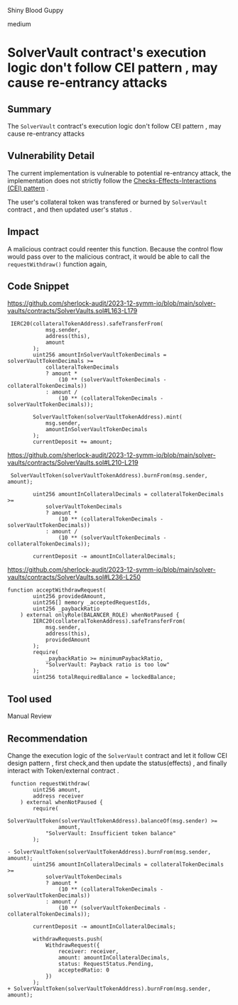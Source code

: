 Shiny Blood Guppy

medium

# SolverVault contract's execution logic don't follow CEI pattern , may cause re-entrancy attacks

## Summary
The `SolverVault` contract's execution logic don't follow CEI pattern , may cause re-entrancy attacks 

## Vulnerability Detail
 The current implementation is vulnerable to potential re-entrancy attack, the implementation does not strictly follow the [Checks-Effects-Interactions (CEI) pattern](https://fravoll.github.io/solidity-patterns/checks_effects_interactions.html) .

The user's collateral token was transfered or burned by `SolverVault` contract , and then updated user's status .

## Impact
A malicious contract could reenter this function. Because the control flow would pass over to the malicious contract, it would be able to call the `requestWithdraw()` function again,

## Code Snippet
https://github.com/sherlock-audit/2023-12-symm-io/blob/main/solver-vaults/contracts/SolverVaults.sol#L163-L179
```solidity
 IERC20(collateralTokenAddress).safeTransferFrom(
            msg.sender,
            address(this),
            amount
        );
        uint256 amountInSolverVaultTokenDecimals = solverVaultTokenDecimals >=
            collateralTokenDecimals
            ? amount *
                (10 ** (solverVaultTokenDecimals - collateralTokenDecimals))
            : amount /
                (10 ** (collateralTokenDecimals - solverVaultTokenDecimals));

        SolverVaultToken(solverVaultTokenAddress).mint(
            msg.sender,
            amountInSolverVaultTokenDecimals
        );
        currentDeposit += amount;
```

https://github.com/sherlock-audit/2023-12-symm-io/blob/main/solver-vaults/contracts/SolverVaults.sol#L210-L219

```solidity
 SolverVaultToken(solverVaultTokenAddress).burnFrom(msg.sender, amount);

        uint256 amountInCollateralDecimals = collateralTokenDecimals >=
            solverVaultTokenDecimals
            ? amount *
                (10 ** (collateralTokenDecimals - solverVaultTokenDecimals))
            : amount /
                (10 ** (solverVaultTokenDecimals - collateralTokenDecimals));

        currentDeposit -= amountInCollateralDecimals;
```

https://github.com/sherlock-audit/2023-12-symm-io/blob/main/solver-vaults/contracts/SolverVaults.sol#L236-L250
```solidity
function acceptWithdrawRequest(
        uint256 providedAmount,
        uint256[] memory _acceptedRequestIds,
        uint256 _paybackRatio
    ) external onlyRole(BALANCER_ROLE) whenNotPaused {
        IERC20(collateralTokenAddress).safeTransferFrom(
            msg.sender,
            address(this),
            providedAmount
        );
        require(
            _paybackRatio >= minimumPaybackRatio,
            "SolverVault: Payback ratio is too low"
        );
        uint256 totalRequiredBalance = lockedBalance;
```



## Tool used

Manual Review

## Recommendation
Change the execution logic of the `SolverVault` contract and let it follow CEI design pattern , first check,and  then update the status(effects) , and finally interact with Token/external contract .

```solidity
 function requestWithdraw(
        uint256 amount,
        address receiver
    ) external whenNotPaused {
        require(
            SolverVaultToken(solverVaultTokenAddress).balanceOf(msg.sender) >=
                amount,
            "SolverVault: Insufficient token balance"
        );
        
- SolverVaultToken(solverVaultTokenAddress).burnFrom(msg.sender, amount);
        uint256 amountInCollateralDecimals = collateralTokenDecimals >=
            solverVaultTokenDecimals
            ? amount *
                (10 ** (collateralTokenDecimals - solverVaultTokenDecimals))
            : amount /
                (10 ** (solverVaultTokenDecimals - collateralTokenDecimals));

        currentDeposit -= amountInCollateralDecimals;

        withdrawRequests.push(
            WithdrawRequest({
                receiver: receiver,
                amount: amountInCollateralDecimals,
                status: RequestStatus.Pending,
                acceptedRatio: 0
            })
        );
+ SolverVaultToken(solverVaultTokenAddress).burnFrom(msg.sender, amount);


```

